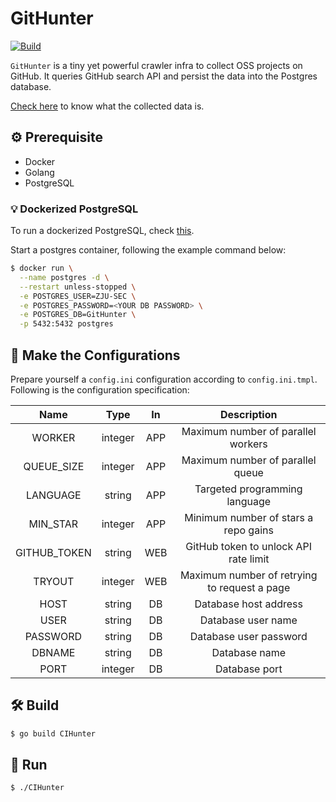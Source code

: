 # GitHunter

[![Build](https://github.com/ZJU-SEC/GitHunter/actions/workflows/build.yml/badge.svg)](https://github.com/ZJU-SEC/GitHunter/actions/workflows/build.yml)

`GitHunter` is a tiny yet powerful crawler infra to collect OSS projects on GitHub. It queries GitHub search API and persist the data into the Postgres database.

[Check here](doc/README.md) to know what the collected data is.

## :gear: Prerequisite

- Docker
- Golang
- PostgreSQL


### :bulb: Dockerized PostgreSQL

To run a dockerized PostgreSQL, check [this](https://hub.docker.com/_/postgres).

Start a postgres container, following the example command below:

```bash
$ docker run \
  --name postgres -d \
  --restart unless-stopped \
  -e POSTGRES_USER=ZJU-SEC \
  -e POSTGRES_PASSWORD=<YOUR DB PASSWORD> \
  -e POSTGRES_DB=GitHunter \
  -p 5432:5432 postgres
```

## :page_facing_up: Make the Configurations

Prepare yourself a `config.ini` configuration according to `config.ini.tmpl`. Following is the configuration specification:

|     Name     |  Type   | In  |                 Description                  |
|:------------:|:-------:|:---:|:--------------------------------------------:|
|    WORKER    | integer | APP |      Maximum number of parallel workers      |
|  QUEUE_SIZE  | integer | APP |       Maximum number of parallel queue       |
|   LANGUAGE   | string  | APP |        Targeted programming language         |
|   MIN_STAR   | integer | APP |     Minimum number of stars a repo gains     |
| GITHUB_TOKEN | string  | WEB |    GitHub token to unlock API rate limit     |
|    TRYOUT    | integer | WEB | Maximum number of retrying to request a page |
|     HOST     | string  | DB  |            Database host address             |
|     USER     | string  | DB  |              Database user name              |
|   PASSWORD   | string  | DB  |            Database user password            |
|    DBNAME    | string  | DB  |                Database name                 |
|     PORT     | integer | DB  |                Database port                 |

## :hammer_and_wrench: Build

```bash
$ go build CIHunter
```

## :rocket: Run

```bash
$ ./CIHunter
```
